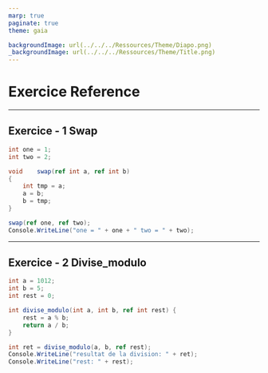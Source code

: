 ```yaml
---
marp: true
paginate: true
theme: gaia

backgroundImage: url(../../../Ressources/Theme/Diapo.png)
_backgroundImage: url(../../../Ressources/Theme/Title.png)
---
```


<link href="../../../Ressources/Theme/CSS/theme.css" rel="stylesheet">

<!-- _backgroundImage: url(../../../Ressources/Theme/Title.png) -->

# Exercice Reference

---

## Exercice - 1 Swap

```csharp
int one = 1;
int two = 2;

void    swap(ref int a, ref int b)
{
    int tmp = a;
    a = b;
    b = tmp;
}

swap(ref one, ref two);
Console.WriteLine("one = " + one + " two = " + two);
```

---

## Exercice - 2 Divise_modulo

```csharp
int a = 1012;
int b = 5;
int rest = 0;

int divise_modulo(int a, int b, ref int rest) {
    rest = a % b;
    return a / b;
}

int ret = divise_modulo(a, b, ref rest);
Console.WriteLine("resultat de la division: " + ret);
Console.WriteLine("rest: " + rest);
```